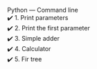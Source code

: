 Python — Command line  
✔️ 1. Print parameters  
✔️ 2. Print the first parameter  
✔️ 3. Simple adder  
✔️ 4. Calculator  
✔️ 5. Fir tree
